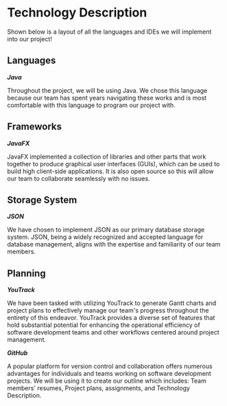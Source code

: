 # Technology Description
Shown below is a layout of all the languages and IDEs we will implement into our project!

## Languages
 ***Java*** 
 
Throughout the project, we will be using Java. We chose this language because our team has spent years navigating these works and is most comfortable with this language to program our project with.

## Frameworks
 ***JavaFX***
 
JavaFX implemented a collection of libraries and other parts that work together to produce graphical user interfaces (GUIs), which can be used to build high client-side applications. It is also open source so this will allow our team to collaborate seamlessly with no issues.

## Storage System
 ***JSON***
 
We have chosen to implement JSON as our primary database storage system. JSON, being a widely recognized and accepted language for database management, aligns with the expertise and familiarity of our team members.

## Planning
 ***YouTrack***
 
We have been tasked with utilizing YouTrack to generate Gantt charts and project plans to effectively manage our team's progress throughout the entirety of this endeavor. YouTrack provides a diverse set of features that hold substantial potential for enhancing the operational efficiency of software development teams and other workflows centered around project management.

 ***GitHub***
 
A popular platform for version control and collaboration offers numerous advantages for individuals and teams working on software development projects. We will be using it to create our outline which includes: Team members' resumes, Project plans, assignments, and Technology Description.

